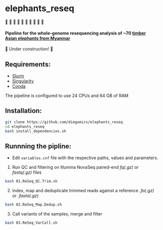 # elephants_reseq
:elephant: :elephant: :elephant: :elephant: :elephant: :elephant: :elephant: :elephant: :elephant: :elephant:

#### Pipeline for the whole-genome resequencing analysis of ~70 [timber Asian elephants from Myanmar](https://elephant-project.science)
:construction: Under construction! :construction:

## Requirements:
* [Slurm](https://slurm.schedmd.com)
* [Singularity](https://sylabs.io)
* [Conda](https://docs.conda.io)

The pipeline is configured to use 24 CPUs and 64 GB of RAM

## Installation:
```bash
git clone https://github.com/diegomics/elephants_reseq
cd elephants_reseq
bash install_dependencies.sh
```
## Runnning the pipline:
* Edit `variables.cnf` file with the respective paths, values and parameters.
1) Run QC and filtering on Illumina NovaSeq paired-end _fq(.gz)_ or _fastq(.gz)_ files
```bash
bash 01.ReSeq_QC.Trim.sh
```
2) Index, map and deduplicate trimmed reads against a reference _.fa(.gz)_ or _.fasta(.gz)_
```bash
bash 02.ReSeq_Map.Dedup.sh 
```
3) Call variants of the samples, merge and filter 
```bash
bash 03.ReSeq_VarCall.sh
```
